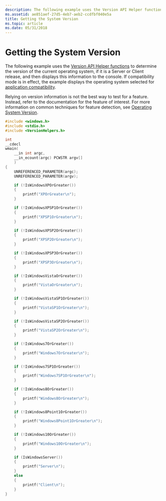 ```yaml
---
description: The following example uses the Version API Helper functions to determine the version of the current operating system, if it is a Server or Client release, and then displays this information to the console.
ms.assetid: ae851aef-27d5-4eb7-aeb2-ccdfbf040e5a
title: Getting the System Version
ms.topic: article
ms.date: 05/31/2018
---
```


# Getting the System Version

The following example uses the [Version API Helper functions](version-helper-apis.md) to determine the version of the current operating system, if it is a Server or Client release, and then displays this information to the console. If compatibility mode is in effect, the example displays the operating system selected for [application compatibility](/previous-versions/bb757005(v=msdn.10)).

Relying on version information is not the best way to test for a feature. Instead, refer to the documentation for the feature of interest. For more information on common techniques for feature detection, see [Operating System Version](operating-system-version.md).


```C++
#include <windows.h>
#include <stdio.h>
#include <VersionHelpers.h>

int 
__cdecl
wmain(
    __in int argc, 
    __in_ecount(argc) PCWSTR argv[]
    )
{
    UNREFERENCED_PARAMETER(argc);
    UNREFERENCED_PARAMETER(argv);

    if (!IsWindowsXPOrGreater())
    {
        printf("XPOrGreater\n");
    }

    if (!IsWindowsXPSP1OrGreater())
    {
        printf("XPSP1OrGreater\n");
    }

    if (!IsWindowsXPSP2OrGreater())
    {
        printf("XPSP2OrGreater\n");
    }

    if (!IsWindowsXPSP3OrGreater())
    {
        printf("XPSP3OrGreater\n");
    }

    if (!IsWindowsVistaOrGreater())
    {
        printf("VistaOrGreater\n");
    }

    if (!IsWindowsVistaSP1OrGreater())
    {
        printf("VistaSP1OrGreater\n");
    }

    if (!IsWindowsVistaSP2OrGreater())
    {
        printf("VistaSP2OrGreater\n");
    }

    if (!IsWindows7OrGreater())
    {
        printf("Windows7OrGreater\n");
    }

    if (!IsWindows7SP1OrGreater())
    {
        printf("Windows7SP1OrGreater\n");
    }

    if (!IsWindows8OrGreater())
    {
        printf("Windows8OrGreater\n");
    }

    if (!IsWindows8Point1OrGreater())
    {
        printf("Windows8Point1OrGreater\n");
    }

    if (!IsWindows10OrGreater())
    {
        printf("Windows10OrGreater\n");
    }

    if (IsWindowsServer())
    {
        printf("Server\n");
    }
    else
    {
        printf("Client\n");
    }
}
```



 

 
